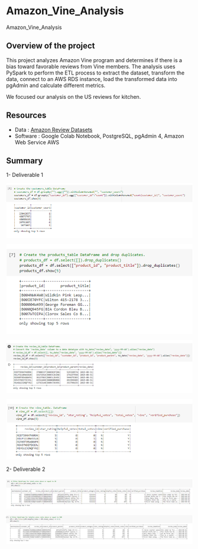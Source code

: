 # Amazon_Vine_Analysis
Amazon_Vine_Analysis


## Overview of the project

This project analyzes Amazon Vine program and determines if there is a bias toward favorable reviews from Vine members.
The analysis uses PySpark to perform the ETL process to extract the dataset, transform the data, connect to an AWS RDS instance, load the transformed data into pgAdmin and calculate different metrics.

We focused our analysis on the US reviews for kitchen.


## Resources
- Data : [Amazon Review Datasets](https://s3.amazonaws.com/amazon-reviews-pds/tsv/index.txt)
- Software : Google Colab Notebook, PostgreSQL, pgAdmin 4, Amazon Web Service AWS

## Summary 

1- Deliverable 1

![Customer_table](/Resources/Customer_table.PNG)

![Product_table](/Resources/Product_table.PNG)

![Review_ID_table](/Resources/Review_ID_table.PNG)

![vine_table](/Resources/vine_table.PNG)



2- Deliverable 2

![total_vote](/Resources/total_vote.PNG)

![helpful_vote](/Resources/helpful_vote.PNG)
